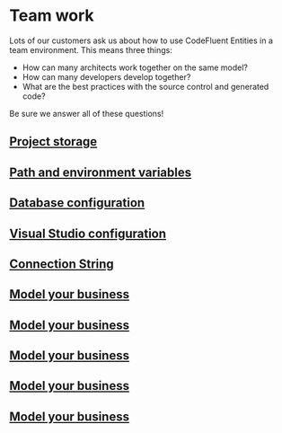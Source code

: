 # Team work

Lots of our customers ask us about how to use CodeFluent Entities in a team environment. This means three things:
- How can many architects work together on the same model?
- How can many developers develop together?
- What are the best practices with the source control and generated code?

Be sure we answer all of these questions!


## [Project storage](model_storage.html)

## [Path and environment variables](path_and_environment_variables.html)

## [Database configuration](model_your_business.html)

## [Visual Studio configuration](model_your_business.html)

## [Connection String](model_your_business.html)

## [Model your business](model_your_business.html)

## [Model your business](model_your_business.html)

## [Model your business](model_your_business.html)

## [Model your business](model_your_business.html)

## [Model your business](model_your_business.html)